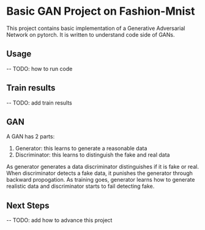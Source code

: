 # Basic GAN Project on Fashion-Mnist
This project contains basic implementation of a Generative Adversarial Network on pytorch. It is written to understand code side of GANs.

## Usage
-- TODO: how to run code

## Train results
-- TODO: add train results 

## GAN
A GAN has 2 parts:
1. Generator: this learns to generate a reasonable data
2. Discriminator: this learns to distinguish the fake and real data

As generator generates a data discriminator distinguishes if it is fake or real. When discriminator detects a fake data, it punishes the generator through backward propogation. As training goes, generator learns how to generate realistic data and discriminator starts to fail detecting fake. 

## Next Steps
-- TODO: add how to advance this project

